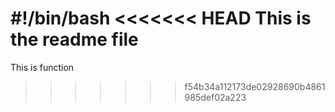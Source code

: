 #!/bin/bash
<<<<<<< HEAD
This is the readme file
=======
This is function 
>>>>>>> f54b34a112173de02928690b4861985def02a223
